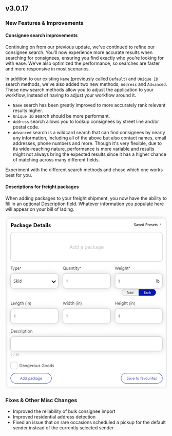 ## v3.0.17

### New Features & Improvements

#### Consignee search improvements

Continuing on from our previous update, we've continued to refine our consignee search. You’ll now experience more accurate results when searching for consignees, ensuring you find exactly who you’re looking for with ease. We’ve also optimized the performance, so searches are faster and more responsive in most scenarios.

In addition to our existing `Name` (previously called `Default`) and `Unique ID` search methods, we've also added two new methods, `Address` and `Advanced`. These new search methods allow you to adjust the application to your workflow, instead of having to adjust your workflow around it.

- `Name` search has been greatly improved to more accurately rank relevant results higher.
- `Unique ID` search should be more performant.
- `Address` search allows you to lookup consignees by street line and/or postal code.
- `Advanced` search is a wildcard search that can find consignees by nearly any information, including all of the above but also contact names, email addresses, phone numbers and more. Though it's very flexible, due to its wide-reaching nature, performance is more variable and results might not always bring the expected results since it has a higher chance of matching across many different fields.

Experiment with the different search methods and chose which one works best for you.

#### Descriptions for freight packages

When adding packages to your freight shipment, you now have the ability to fill in an optional Description field. Whatever information you populate here will appear on your bill of lading.

![Description field on package details](assets/parcel-description-field.png)

### Fixes & Other Misc Changes

- Improved the reliability of bulk consignee import
- Improved residential address detection
- Fixed an issue that on rare occasions scheduled a pickup for the default sender instead of the currently selected sender
